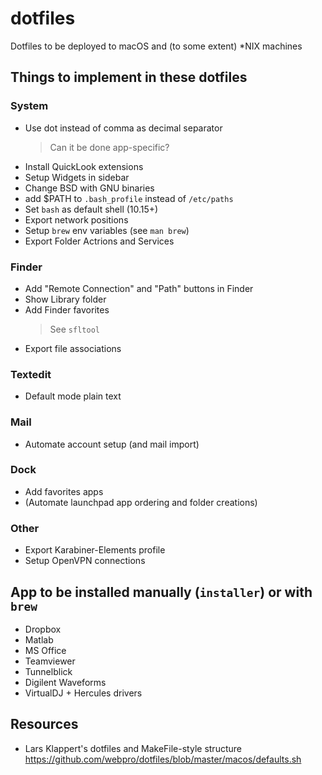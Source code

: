 # dotfiles
Dotfiles to be deployed to macOS and (to some extent) *NIX machines

## Things to implement in these dotfiles
### System
- Use dot instead of comma as decimal separator
    > Can it be done app-specific?
- Install QuickLook extensions
- Setup Widgets in sidebar
- Change BSD with GNU binaries
- add $PATH to `.bash_profile` instead of `/etc/paths`
- Set `bash` as default shell (10.15+)
- Export network positions
- Setup `brew` env variables (see `man brew`)
- Export Folder Actrions and Services
### Finder
- Add "Remote Connection" and "Path" buttons in Finder
- Show Library folder
- Add Finder favorites
    > See `sfltool`
- Export file associations
### Textedit
- Default mode plain text
### Mail
- Automate account setup (and mail import)
### Dock
- Add favorites apps
- (Automate launchpad app ordering and folder creations)
### Other
- Export Karabiner-Elements profile
- Setup OpenVPN connections

## App to be installed manually (`installer`) or with `brew`
- Dropbox
- Matlab
- MS Office
- Teamviewer
- Tunnelblick
- Digilent Waveforms
- VirtualDJ + Hercules drivers

## Resources
- Lars Klappert's dotfiles and MakeFile-style structure https://github.com/webpro/dotfiles/blob/master/macos/defaults.sh
